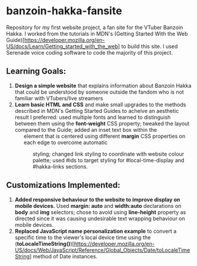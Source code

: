 # banzoin-hakka-fansite
Repository for my first website project, a fan site for the VTuber Banzoin Hakka. I worked from the tutorials in MDN's (Getting Started With the Web Guide)[https://developer.mozilla.org/en-US/docs/Learn/Getting_started_with_the_web] to build this site. I used Serenade voice coding software to code the majority of this project. 

## Learning Goals:
1. **Design a simple website** that explains information about Banzoin Hakka that could be understood by someone outside the fandom who is not familiar with VTubers/live streamers
2. **Learn basic HTML and CSS** and make small upgrades to the methods described in MDN's Getting Started Guides to acheive an aesthetic result I preferred: used multiple fonts and learned to distinguish between them using the **font-weight** CSS property; tweaked the layout compared to the Guide; added an inset text box within the <ul> element that is centered using different **margin** CSS properties on each edge to overcome automatic <ul> styling; changed link styling to coordinate with website colour palette; used #ids to target styling for #local-time-display and #hakka-links sections.
## Customizations Implemented:
1. **Added responsive behaviour to the website to improve display on mobile devices.** Used **margin: auto** and **width:auto** declarations on **body** and **img** selectors; chose to avoid using **line-height** property as directed since it was causing undesirable text wrapping behaviour on mobile devices.
2. **Replaced JavaScript name personalization example** to convert a specific time to the viewer's local device time using the (**toLocaleTimeString()**)[https://developer.mozilla.org/en-US/docs/Web/JavaScript/Reference/Global_Objects/Date/toLocaleTimeString] method of Date instances.
    
